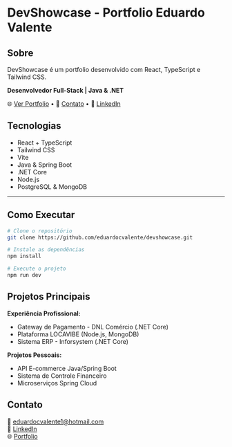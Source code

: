 # DevShowcase - Portfolio Eduardo Valente

## Sobre

DevShowcase é um portfolio desenvolvido com React, TypeScript e Tailwind CSS.

**Desenvolvedor Full-Stack | Java & .NET**

🌐 [Ver Portfolio](https://eduardocvalente.github.io/devshowcase) • 📧 [Contato](mailto:eduardocvalente1@hotmail.com) • 💼 [LinkedIn](https://linkedin.com/in/eduardo-costa-valente-4b4316180)

## Tecnologias

- React + TypeScript
- Tailwind CSS
- Vite
- Java & Spring Boot
- .NET Core
- Node.js
- PostgreSQL & MongoDB

---

## Como Executar

```bash
# Clone o repositório
git clone https://github.com/eduardocvalente/devshowcase.git

# Instale as dependências
npm install

# Execute o projeto
npm run dev
```

## Projetos Principais

**Experiência Profissional:**
- Gateway de Pagamento - DNL Comércio (.NET Core)
- Plataforma LOCAVIBE (Node.js, MongoDB)
- Sistema ERP - Inforsystem (.NET Core)

**Projetos Pessoais:**
- API E-commerce Java/Spring Boot
- Sistema de Controle Financeiro
- Microserviços Spring Cloud

## Contato

📧 eduardocvalente1@hotmail.com  
💼 [LinkedIn](https://linkedin.com/in/eduardo-costa-valente-4b4316180)  
🌐 [Portfolio](https://github.com/eduardocvalente/devshowcase)
